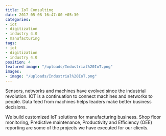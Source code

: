 ```yaml
---
title: IoT Consulting
date: 2017-05-08 16:47:00 +05:30
categories:
- iot
- digitization
- industry 4.0
- manufacturing
tags:
- iot
- digitization
- industry 4.0
position: 4
featured image: "/uploads/Industrial%20IoT.png"
images:
- image: "/uploads/Industrial%20IoT.png"
---
```


Sensors, networks and machines have evolved since the industrial revolution. IOT is a continuation to connect machines and networks to people. Data feed from machines helps leaders make better business decisions.

We build customized IoT solutions for manufacturing business. Shop floor monitoring, Predictive maintenance, Productivity and Efficiency (OEE) reporting are some of the projects we have executed for our clients.